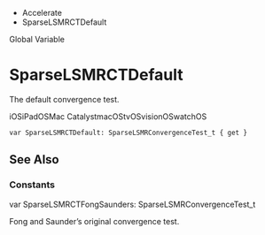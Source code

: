 

- Accelerate
-  SparseLSMRCTDefault 

Global Variable

# SparseLSMRCTDefault

The default convergence test.

iOSiPadOSMac CatalystmacOStvOSvisionOSwatchOS

``` source
var SparseLSMRCTDefault: SparseLSMRConvergenceTest_t { get }
```

## See Also

### Constants

var SparseLSMRCTFongSaunders: SparseLSMRConvergenceTest_t

Fong and Saunder’s original convergence test.

